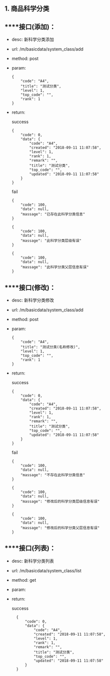 ## 1. 商品科学分类

## ****接口(添加)：
* desc: 新科学分类添加

* url: /m/basicdata/system_class/add

* method: post

* param:

    ```
    {
        "code": "A4",
        "title": "测试分类",
        "level": 1,
        "top_code": "",
        "rank": 1
    }
    ```

* return:

    success
    
    ```
    {
        "code": 0,
        "data": {
            "code": "A4",
            "created": "2018-09-11 11:07:58",
            "level": 1,
            "rank": 1,
            "remark": "",
            "title": "测试分类",
            "top_code": "",
            "updated": "2018-09-11 11:07:58"
        }
    }
    ```
    
    fail
    
    ```
    {
        "code": 100,
        "data": null,
        "massage": "已存在此科学分类信息" 
    }
    ```
    
    ```
    {
        "code": 100,
        "data": null,
        "massage": "此科学分类层级有误" 
    }
    ```
    
    ```
    {
        "code": 100,
        "data": null,
        "massage": "此科学分类父层信息有误" 
    }
    ```
    
## ****接口(修改)：
* desc: 新科学分类修改

* url: /m/basicdata/system_class/add

* method: post

* param:

    ```
    {
        "code": "A4",
        "title": "测试分类(名称修改)",
        "level": 1,
        "top_code": "",
        "rank": 1
    }
    ```
* return:
    
    success
    
    ```
    {
        "code": 0,
        "data": {
            "code": "A4",
            "created": "2018-09-11 11:07:58",
            "level": 1,
            "rank": 1,
            "remark": "",
            "title": "测试分类",
            "top_code": "",
            "updated": "2018-09-11 11:07:58"
        }
    }
    ```
    
    fail
    
    ```
    {
        "code": 100,
        "data": null,
        "massage": "不存在此科学分类信息" 
    }
    ```
    
    ```
    {
        "code": 100,
        "data": null,
        "massage": "修改后的科学分类层级信息有误" 
    }
    ```
    
    ```
    {
        "code": 100,
        "data": null,
        "massage": "修改后的科学分类父层信息有误" 
    }
    ```
    
## ****接口(列表)：
* desc: 新科学分类列表

* url: /m/basicdata/system_class/list

* method: get

* param:

* return:

  success
  
  ```
    {
        "code": 0,
        "data": {
            "code": "A4",
            "created": "2018-09-11 11:07:58",
            "level": 1,
            "rank": 1,
            "remark": "",
            "title": "测试分类",
            "top_code": "",
            "updated": "2018-09-11 11:07:58"
        }
    }
  ```


